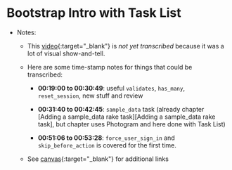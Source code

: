 # Bootstrap Intro with Task List 

- Notes:

  - This [video](https://uchicago.hosted.panopto.com/Panopto/Pages/Viewer.aspx?id=55bc76ba-3435-43de-b928-aeed0110a3d5){:target="_blank"} is *not yet transcribed* because it was a lot of visual show-and-tell.

  - Here are some time-stamp notes for things that could be transcribed:

    - **00:19:00 to 00:30:49**: useful `validates`, `has_many`, `reset_session`, new stuff and review

    - **00:31:40 to 00:42:45**: `sample_data` task (already chapter [Adding a sample_data rake task][Adding a sample_data rake task], but chapter uses Photogram and here done with Task List)

    - **00:51:06 to 00:53:28**: `force_user_sign_in` and `skip_before_action` is covered for the first time.   

  - See [canvas](https://canvas.uchicago.edu/courses/41147/assignments/465892){:target="_blank"} for additional links

    
